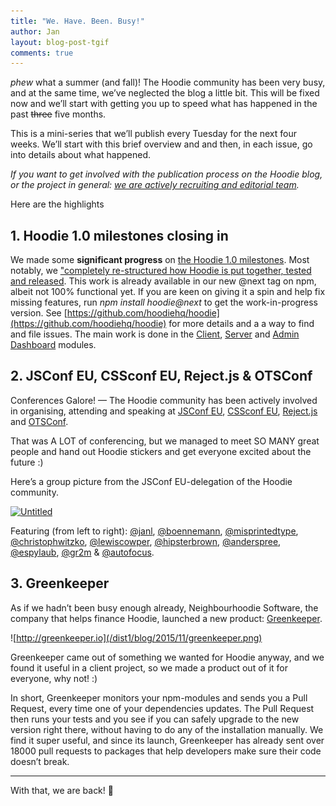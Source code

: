 ```yaml
---
title: "We. Have. Been. Busy!"
author: Jan
layout: blog-post-tgif
comments: true
---
```


*phew* what a summer (and fall)! The Hoodie community has been very busy, and at the same time, we’ve neglected the blog a little bit. This will be fixed now and we’ll start with getting you up to speed what has happened in the past <strike>three</strike> five months.

This is a mini-series that we’ll publish every Tuesday for the next four weeks. We’ll start with this brief overview and and then, in each issue, go into details about what happened.

*If you want to get involved with the publication process on the Hoodie blog, or the project in general: [we are actively recruiting and editorial team](https://github.com/hoodiehq/discussion/issues/84).*

Here are the highlights

## 1. Hoodie 1.0 milestones closing in

We made some **significant progress** on [the Hoodie 1.0 milestones](http://gr2m.github.io/milestones/). Most notably, we ["completely re-structured how Hoodie is put together, tested and released](https://github.com/hoodiehq/discussion/issues/76). This work is already available in our new @next tag on npm, albeit not 100% functional yet. If you are keen on giving it a spin and help fix missing features, run *npm install hoodie@next* to get the work-in-progress version. See [https://github.com/hoodiehq/hoodie](https://github.com/hoodiehq/hoodie) for more details and a a way to find and file issues. The main work is done in the [Client](https://github.com/hoodiehq/hoodie-client), [Server](https://github.com/hoodiehq/hoodie-server) and [Admin Dashboard](https://github.com/hoodiehq/hoodie-admin-dashboard) modules.


## 2. JSConf EU, CSSconf EU, Reject.js & OTSConf

Conferences Galore! — The Hoodie community has been actively involved in organising, attending and speaking at [JSConf EU](http://2015.jsconf.eu), [CSSconf EU](http://2015.cssconf.eu), [Reject.js](http://rejectjs.org) and [OTSConf](https://otsconf.com).

That was A LOT of conferencing, but we managed to meet SO MANY great people and hand out Hoodie stickers and get everyone excited about the future :)

Here’s a group picture from the JSConf EU-delegation of the Hoodie community.

<a data-flickr-embed="true"  href="https://www.flickr.com/photos/blank22763/21840012061/in/dateposted/" title="Untitled"><img src="https://farm1.staticflickr.com/584/21840012061_84207361b8_h.jpg" width="1600" height="1133" alt="Untitled"></a><script async src="//embedr.flickr.com/assets/client-code.js" charset="utf-8"></script>

Featuring (from left to right): 
[@janl](https://twitter.com/janl), [@boennemann](https://twitter.com/boennemann), [@misprintedtype](https://twitter.com/misprintedtype), [@christophwitzko](https://twitter.com/christophwitzko), [@lewiscowper](https://twitter.com/lewiscowper), [@hipsterbrown](https://twitter.com/hipsterbrown), [@anderspree](https://twitter.com/anderspree), [@espylaub](https://twitter.com/espylaub), [@gr2m](https://twitter.com/gr2m) & [@autofocus](https://twitter.com/autofocus).

## 3. Greenkeeper

As if we hadn’t been busy enough already, Neighbourhoodie Software, the company that helps finance Hoodie, launched a new product: [Greenkeeper](http://greenkeeper.io).

![http://greenkeeper.io](/dist1/blog/2015/11/greenkeeper.png)

Greenkeeper came out of something we wanted for Hoodie anyway, and we found it useful in a client project, so we made a product out of it for everyone, why not! :)

In short, Greenkeeper monitors your npm-modules and sends you a Pull Request, every time one of your dependencies updates. The Pull Request then runs your tests and you see if you can safely upgrade to the new version right  there, without having to do any of the installation manually. We find it super useful, and since its launch, Greenkeeper has already sent over 18000 pull requests to packages that help developers make sure their code doesn’t break.

* * *

With that, we are back! 🎉
